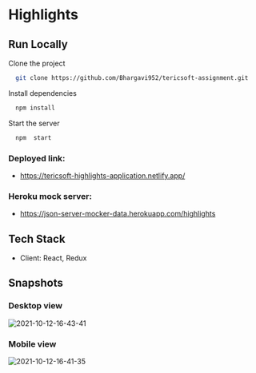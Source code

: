 # Highlights

## Run Locally

Clone the project

```bash
  git clone https://github.com/Bhargavi952/tericsoft-assignment.git
```

Install dependencies

```bash
  npm install
```

Start the server

```bash
  npm  start
```


### Deployed link:
- https://tericsoft-highlights-application.netlify.app/


### Heroku mock server:
- https://json-server-mocker-data.herokuapp.com/highlights


## Tech Stack

- Client: React, Redux 


## Snapshots

### Desktop view

![2021-10-12-16-43-41](https://user-images.githubusercontent.com/77036158/136945694-6ba92bd2-7d32-41e8-b41c-4f201b20a50d.png)

### Mobile view

![2021-10-12-16-41-35](https://user-images.githubusercontent.com/77036158/136945411-e48affde-ccaa-400b-8f06-7d284029e76c.png)

